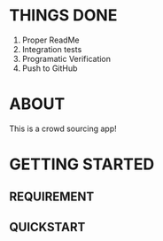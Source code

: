 # THINGS DONE

1. Proper ReadMe
2. Integration tests
3. Programatic Verification
4. Push to GitHub


# ABOUT

This is a crowd sourcing app!

# GETTING STARTED

## REQUIREMENT

## QUICKSTART